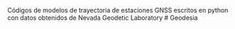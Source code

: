 Códigos de modelos de trayectoria de estaciones GNSS escritos en python con datos obtenidos de Nevada Geodetic Laboratory # Geodesia
